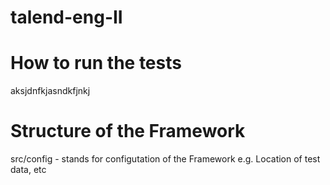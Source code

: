 # talend-eng-II

# How to run the tests
aksjdnfkjasndkfjnkj

# Structure of the Framework
src/config - stands for configutation of the Framework
e.g. Location of test data, etc